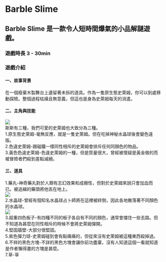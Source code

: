 # Barble Slime
## Barble Slime 是一款令人短時間爆氣的小品解謎遊戲。
### 遊戲時長 3 - 30min

### 遊戲介紹
#### 一、故事背景
在一個廢棄木製舞台上遺留著未拆的道具。作為一隻原生態史萊姆，你可以到處移動探險。整個過程枯燥且無意義，但這也是身為史萊姆每天的消遣。
#### 二、主角與技能
![](https://raw.githubusercontent.com/Bar-a-killer/Barble-Slime/main/Assets/%E5%B0%88%E6%A1%88%201/still/IMG_4987-2.png.png)<br/>
斯斯有三種，我們可愛的史萊姆也大致分為三種。<br/>
1.原生態史萊姆-毫無反應，就是一隻史萊姆。但在吃掉神秘水晶球後會變色違版。<br/>
2.色違史萊姆-跟磁鐵一樣同性相斥的史萊姆會排斥任何同顏色的物品。<br/>
3.黃色色違史萊姆-色違史萊姆的一種，但是質量很大，曾經被懷疑是黃金做的而被冒險者們殺到差點滅絕。<br/>

#### 三、道具
1.藥丸-神奇藥丸對於人類有志幻效果和成癮性，但對於史萊姆來說只會加血而已。被追緝的藥頭將他丟在地上。<br/>
![](https://raw.githubusercontent.com/Bar-a-killer/Barble-Slime/main/Assets/%E5%B0%88%E6%A1%88%201/%E8%97%A5%E4%B8%B8.png)<br/>
2.水晶球-曾經有個知名水晶球占卜師將在這裡被絆倒，因此各地散落著不同顏色的水晶球。<br/>
![](https://raw.githubusercontent.com/Bar-a-killer/Barble-Slime/main/Assets/%E5%B0%88%E6%A1%88%201/blueboll/bool-001.png)<br/>
3.超重四色板子-有四種不同的板子各自有不同的顏色，通常會擋住一些去路。但不知道為甚麼在同性相斥的時候不會將史萊姆彈開。<br/>
4.堅固牆壁-大部分很堅固。<br/>
5.紫色彈力球-史萊姆碰到會有點痛痛的，但從來沒有史萊姆被這種東西殺掉過。<br/>
6.不祥的黑色方塊-不詳的黑色方塊會讓你前功盡棄，沒有人知道這個一看就知道是作者懶得畫的方塊是甚麼。<br/>
7.草-草<br/>
